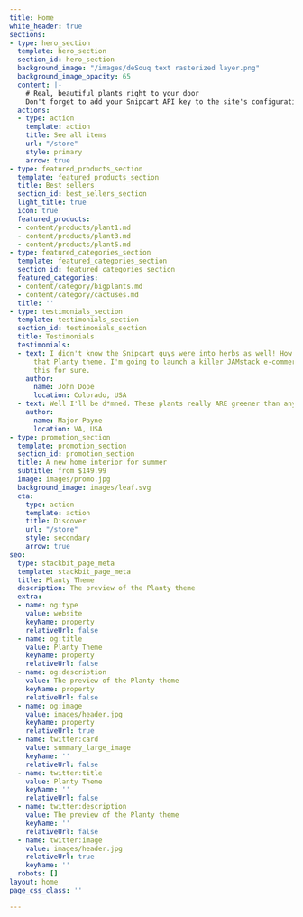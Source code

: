 ```yaml
---
title: Home
white_header: true
sections:
- type: hero_section
  template: hero_section
  section_id: hero_section
  background_image: "/images/deSouq text rasterized layer.png"
  background_image_opacity: 65
  content: |-
    # Real, beautiful plants right to your door
    Don't forget to add your Snipcart API key to the site's configuration to enable Cart actions.
  actions:
  - type: action
    template: action
    title: See all items
    url: "/store"
    style: primary
    arrow: true
- type: featured_products_section
  template: featured_products_section
  title: Best sellers
  section_id: best_sellers_section
  light_title: true
  icon: true
  featured_products:
  - content/products/plant1.md
  - content/products/plant3.md
  - content/products/plant5.md
- type: featured_categories_section
  template: featured_categories_section
  section_id: featured_categories_section
  featured_categories:
  - content/category/bigplants.md
  - content/category/cactuses.md
  title: ''
- type: testimonials_section
  template: testimonials_section
  section_id: testimonials_section
  title: Testimonials
  testimonials:
  - text: I didn't know the Snipcart guys were into herbs as well! How beautiful is
      that Planty theme. I'm going to launch a killer JAMstack e-commerce store using
      this for sure.
    author:
      name: John Dope
      location: Colorado, USA
  - text: Well I'll be d*mned. These plants really ARE greener than any of my recruits.
    author:
      name: Major Payne
      location: VA, USA
- type: promotion_section
  template: promotion_section
  section_id: promotion_section
  title: A new home interior for summer
  subtitle: from $149.99
  image: images/promo.jpg
  background_image: images/leaf.svg
  cta:
    type: action
    template: action
    title: Discover
    url: "/store"
    style: secondary
    arrow: true
seo:
  type: stackbit_page_meta
  template: stackbit_page_meta
  title: Planty Theme
  description: The preview of the Planty theme
  extra:
  - name: og:type
    value: website
    keyName: property
    relativeUrl: false
  - name: og:title
    value: Planty Theme
    keyName: property
    relativeUrl: false
  - name: og:description
    value: The preview of the Planty theme
    keyName: property
    relativeUrl: false
  - name: og:image
    value: images/header.jpg
    keyName: property
    relativeUrl: true
  - name: twitter:card
    value: summary_large_image
    keyName: ''
    relativeUrl: false
  - name: twitter:title
    value: Planty Theme
    keyName: ''
    relativeUrl: false
  - name: twitter:description
    value: The preview of the Planty theme
    keyName: ''
    relativeUrl: false
  - name: twitter:image
    value: images/header.jpg
    relativeUrl: true
    keyName: ''
  robots: []
layout: home
page_css_class: ''

---
```

